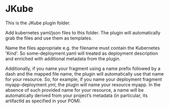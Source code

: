 # JKube

This is the JKube plugin folder.

Add kubernetes yaml/json files to this folder.
The plugin will automatically grab the files and use them as templates.

Name the files appropriate e.g. the filename must contain the Kubernetes 'Kind'. So some-deployment.yaml will treated as deployment description and enriched with additional metadata from the plugin.

Additionally, if you name your fragment using a name prefix followed by a dash and the mapped file name, the plugin will automatically use that name for your resource. So, for example, if you name your deployment fragment myapp-deployment.yml, the plugin will name your resource myapp. In the absence of such provided name for your resource, a name will be automatically derived from your project’s metadata (in particular, its artifactId as specified in your POM).
